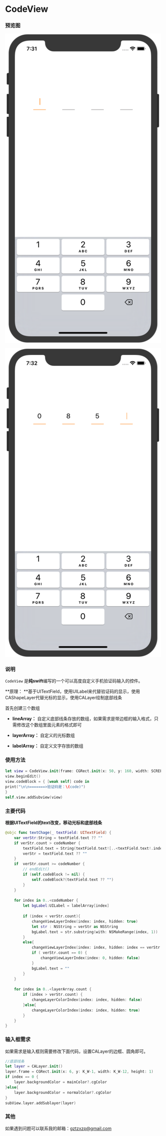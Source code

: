 # CodeView



### 预览图

![未输入效果](https://github.com/Mebsunny/CodeView/blob/master/Screenshot/default.png?raw=true)

![验证码输入](https://github.com/Mebsunny/CodeView/blob/master/Screenshot/input.png?raw=true)

### 说明

`CodeView` 是**纯swift**编写的一个可以高度自定义手机验证码输入的控件。

**原理： **基于UITextField，使用UILabel来代替验证码的显示，使用CAShapeLayer代替光标的显示，使用CALayer绘制底部线条

首先创建三个数组

* **lineArray：**  自定义底部线条存放的数组，如果需求是带边框的输入格式，只需修改这个数组里面元素的格式即可

* **layerArray：** 自定义的光标数组

* **labelArray：** 自定义文字存放的数组

### 使用方法

```swift
let view = CodeView.init(frame: CGRect.init(x: 50, y: 160, width: SCREEN_WIDTH-100, height: 50),codeNumber: 4)
view.beginEdit()
view.codeBlock = { [weak self] code in
print("\n\n=======>验证码是：\(code)")
}
self.view.addSubview(view)
```

### 主要代码

**根据UITextField的text改变，移动光标和底部线条**

```swift
@objc func textChage(_ textField: UITextField) {
    var verStr:String = textField.text ?? ""
    if verStr.count > codeNumber {
        textField.text = String(textField.text![..<textField.text!.index(textField.text!.startIndex, offsetBy: codeNumber)])
        verStr = textField.text ?? ""
    }
    if  verStr.count >= codeNumber {
        // endEdit()
        if (self.codeBlock != nil) {
            self.codeBlock?(textField.text ?? "")
        }
    }
    
    for index in 0..<codeNumber {
        let bgLabel:UILabel = labelArray[index]
        
        if (index < verStr.count){
            changeViewLayerIndex(index: index, hidden: true)
            let str : NSString = verStr as NSString
            bgLabel.text = str.substring(with: NSMakeRange(index, 1))
        }
        else{
            changeViewLayerIndex(index: index, hidden: index == verStr.count ? false : true)
            if ( verStr.count == 0) {
                changeViewLayerIndex(index: 0, hidden: false)
            }
            bgLabel.text = ""
        }
    }
    
    for index in 0..<layerArray.count {
        if (index > verStr.count) {
            changeLayerColorIndex(index: index, hidden: false)
        }else{
            changeLayerColorIndex(index: index, hidden: true)
        }
    }
}

```

### 输入框需求

如果需求是输入框则需要修改下面代码，设置CALayer的边框、圆角即可。

```swift
//底部线条
let layer = CALayer.init()
layer.frame = CGRect.init(x: 6, y: K_W-1, width: K_W-12, height: 1)
if index == 0 {
    layer.backgroundColor = mainColor?.cgColor
}else{
    layer.backgroundColor = normalColor?.cgColor
}
subView.layer.addSublayer(layer)
```

### 其他

如果遇到问题可以联系我的邮箱：gztzxzp@gmail.com
